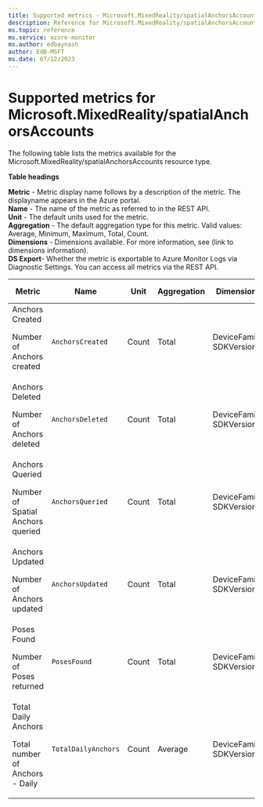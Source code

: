 ```yaml
---
title: Supported metrics - Microsoft.MixedReality/spatialAnchorsAccounts
description: Reference for Microsoft.MixedReality/spatialAnchorsAccounts metrics in Azure Monitor.
ms.topic: reference
ms.service: azure-monitor
ms.author: edbaynash
author: EdB-MSFT
ms.date: 07/12/2023
---
```

# Supported metrics for Microsoft.MixedReality/spatialAnchorsAccounts  
<!-- Data source : arm-->


The following table lists the metrics available for the Microsoft.MixedReality/spatialAnchorsAccounts resource type.

  

**Table headings**
  
**Metric** - Metric display name follows by a description of the metric. The displayname appears in the Azure portal.  
**Name** - The name of the metric as referred to in the REST API.  
**Unit** - The default units used for the metric.  
**Aggregation** - The default aggregation type for this metric. Valid values: Average, Minimum, Maximum, Total, Count.  
**Dimensions** - Dimensions available. For more information, see (link to dimensions information).  
**DS Export**- Whether the metric is exportable to Azure Monitor Logs via Diagnostic Settings.  You can access all metrics via the REST API.  
  
  
|Metric|Name|Unit|Aggregation|Dimensions|DS Export|
|---|---|---|---|---|---|
|Anchors Created<p><p>Number of Anchors created |`AnchorsCreated` |Count |Total |DeviceFamily, SDKVersion |Yes|
|Anchors Deleted<p><p>Number of Anchors deleted |`AnchorsDeleted` |Count |Total |DeviceFamily, SDKVersion |Yes|
|Anchors Queried<p><p>Number of Spatial Anchors queried |`AnchorsQueried` |Count |Total |DeviceFamily, SDKVersion |Yes|
|Anchors Updated<p><p>Number of Anchors updated |`AnchorsUpdated` |Count |Total |DeviceFamily, SDKVersion |Yes|
|Poses Found<p><p>Number of Poses returned |`PosesFound` |Count |Total |DeviceFamily, SDKVersion |Yes|
|Total Daily Anchors<p><p>Total number of Anchors - Daily |`TotalDailyAnchors` |Count |Average |DeviceFamily, SDKVersion |Yes|


<!--Gen Date:  Wed Jul 12 2023 17:59:09 GMT+0300 (Israel Daylight Time)-->